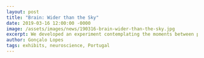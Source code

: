 ```yaml
---
layout: post
title: "Brain: Wider than the Sky"
date: 2019-03-16 12:00:00 -0000
image: /assets/images/news/190316-brain-wider-than-the-sky.jpg
excerpt: We developed an experiment contemplating the moments between perception and action for a new exhibition at the Calouste Gulbenkian museum, in collaboration with Artica.
author: Gonçalo Lopes
tags: exhibits, neuroscience, Portugal
---
```

